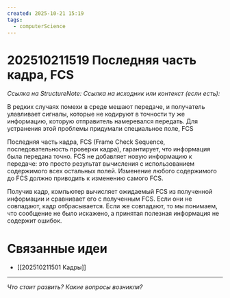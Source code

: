 ```yaml
---
created: 2025-10-21 15:19
tags:
  - computerScience
---
```

# 202510211519 Последняя часть кадра, FCS

*Ссылка на StructureNote:*
*Ссылка на исходник или контекст (если есть):*

В редких случаях помехи в среде мешают передаче, и получатель улавливает сигналы, которые не кодируют в точности ту же информацию, которую отправитель намеревался передать. Для устранения этой проблемы придумали специальное поле, FCS

Последняя часть кадра, FCS (Frame Check Sequence‚ последовательность проверки кадра), гарантирует, что информация была передана точно. FCS не добавляет новую информацию к передаче: это просто результат вычисления с использованием содержимого всех остальных полей. Изменение любого содержимого до FCS должно приводить к изменению самого FCS.

Получив кадр, компьютер вычисляет ожидаемый FCS из полученной информации и сравнивает его с полученным FCS. Если они не совпадают, кадр отбрасывается. Если же совпадают, то мы понимаем, что сообщение не было искажено‚ а принятая полезная информация не содержит ошибок.

# Связанные идеи
- [[202510211501 Кадры]] 
---

*Что стоит развить? Какие вопросы возникли?*

